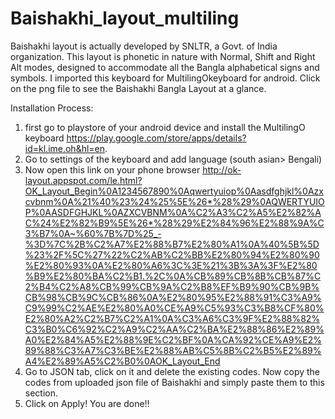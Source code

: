 # Baishakhi_layout_multiling
Baishakhi layout is actually developed by SNLTR, a Govt. of India organization. This layout is phonetic in nature with Normal, Shift and Right Alt modes, designed to accommodate all the Bangla alphabetical signs and symbols. I imported this keyboard for MultilingOkeyboard for android.
Click on the png file to see the Baishakhi Bangla Layout at a glance.

Installation Process:
1. first go to playstore of your android device and install the MultilingO keyboard https://play.google.com/store/apps/details?id=kl.ime.oh&hl=en.
2. Go to settings of the keyboard and add language (south asian> Bengali)
3. Now open this link on your phone browser http://ok-layout.appspot.com/le.html?OK_Layout_Begin%0A1234567890%0Aqwertyuiop%0Aasdfghjkl%0Azxcvbnm%0A%21%40%23%24%25%5E%26*%28%29%0AQWERTYUIOP%0AASDFGHJKL%0AZXCVBNM%0A%C2%A3%C2%A5%E2%82%AC%24%E2%82%B9%5E%26*%28%29%E2%84%96%E2%88%9A%C3%B7%0A~%60%7B%7D%25_-%3D%7C%2B%C2%A7%E2%88%B7%E2%80%A1%0A%40%5B%5D%23%2F%5C%27%22%C2%AB%C2%BB%E2%80%94%E2%80%90%E2%80%93%0A%E2%80%A6%3C%3E%21%3B%3A%3F%E2%80%B9%E2%80%BA%C2%B1.%2C%0A%CB%89%CB%8B%CB%87%C2%B4%C2%A8%CB%99%CB%9A%C2%B8%EF%B9%90%CB%9B%CB%98%CB%9C%CB%86%0A%E2%80%95%E2%88%91%C3%A9%C9%99%C2%AE%E2%80%A0%CE%A9%C5%93%C3%B8%CF%80%E2%80%A2%C2%B7%C2%A1%0A%C3%A6%C3%9F%E2%88%82%C3%B0%C6%92%C2%A9%C2%AA%C2%BA%E2%88%86%E2%89%A0%E2%84%A5%E2%88%9E%C2%BF%0A%CA%92%CE%A9%E2%89%88%C3%A7%C3%BE%E2%88%AB%C5%8B%C2%B5%E2%89%A4%E2%89%A5%C2%B0%0AOK_Layout_End
4. Go to JSON tab, click on it and delete the existing codes. Now copy the codes from uploaded json file of Baishakhi and simply paste them to this section.
5. Click on Apply! You are done!!
